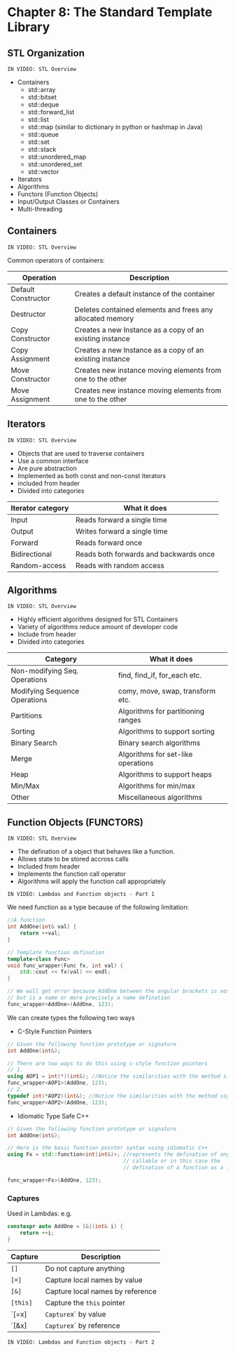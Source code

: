 # Chapter 8: The Standard Template Library

## STL Organization
    IN VIDEO: STL Overview

* Containers
    - std::array
    - std::bitset
    - std::deque
    - std::forward_list
    - std::list
    - std::map (similar to dictionary in python or hashmap in Java)
    - std::queue
    - std::set
    - std::stack
    - std::unordered_map
    - std::unordered_set
    - std::vector
* Iterators
* Algorithms
* Functors (Function Objects)
* Input/Output Classes or Containers
* Multi-threading

## Containers
    IN VIDEO: STL Overview
Common operators of containers:

| Operation | Description |
| --------- | ----------- |
| Default Constructor | Creates a default instance of the container |
| Destructor | Deletes contained elements and frees any allocated memory |
| Copy Constructor | Creates a new Instance as a copy of an existing instance |
| Copy Assignment | Creates a new Instance as a copy of an existing instance |
| Move Constructor | Creates new instance moving elements from one to the other |
| Move Assignment | Creates new instance moving elements from one to the other |

## Iterators
    IN VIDEO: STL Overview
* Objects that are used to traverse containers
* Use a common interface
* Are pure abstraction
* Implemented as both const and non-const iterators
* included from <iterator> header
* Divided into categories

| Iterator category | What it does |
| ----------------- | ------------ |
| Input | Reads forward a single time |
| Output | Writes forward a single time |
| Forward | Reads forward once |
| Bidirectional | Reads both forwards and backwards once |
| Random-access | Reads with random access |

## Algorithms
    IN VIDEO: STL Overview
* Highly efficient algorithms designed for STL Containers
* Variety of algorithms reduce amount of developer code
* Include from <algorithm> header
* Divided into categories

| Category | What it does |
| -------- | ------------ |
| Non-modifying Seq. Operations | find, find_if, for_each etc. |
| Modifying Sequence Operations | comy, move, swap, transform etc. |
| Partitions | Algorithms for partitioning ranges |
| Sorting | Algorithms to support sorting |
| Binary Search | Binary search algorithms |
| Merge | Algorithms for set-like operations | 
| Heap | Algorithms to support heaps |
| Min/Max | Algorithms for min/max |
| Other | Miscellaneous algorithms |

## Function Objects (FUNCTORS)
    IN VIDEO: STL Overview
* The defination of a object that behaves like a function.
* Allows state to be stored accross calls
* Included from <functional> header
* Implements the function call operator
* Algorithms will apply the function call appropriately

<!-- -->

    IN VIDEO: Lambdas and Function objects - Part 1

We need function as a type because of the following limitation:
```c++
//A function
int AddOne(int& val) {
    return ++val;
}

// Template function defination
template<class Func>
void func_wrapper(Func fx, int val) {
    std::cout << fx(val) << endl;
}

// We wull get error because AddOne between the angular brackets is not a type 
// but is a name or more precisely a name defination
func_wrapper<AddOne>(AddOne, 123);
```


We can create types the following two ways
* C-Style Function Pointers
```c++
// Given the following function prototype or signature
int AddOne(int&);

// There are two ways to do this using c-style function pointers
// 1.
using AOP1 = int(*)(int&); //Notice the similarities with the method signature
func_wrapper<AOP1>(AddOne, 123); 
// 2.
typedef int(*AOP2)(int&); //Notice the similarities with the method signature
func_wrapper<AOP2>(AddOne, 123);
```

* Idiomatic Type Safe C++ 
```c++
// Given the following function prototype or signature
int AddOne(int&);

// Here is the basic function pointer syntax using idiomatic C++
using Fx = std::function<int(int&)>; //represents the defination of any 
                                     // callable or in this case the 
                                     // defination of a function as a function

func_wrapper<Fx>(AddOne, 123);
```

### Captures
Used in Lambdas:
e.g. 
```c++
constexpr auto AddOne = [&](int& i) {
    return ++i;
}
```

| Capture | Description |
| ------- | ----------- |
| `[]` | Do not capture anything |
| `[=]` | Capture local names by value |
| `[&]` | Capture local names by reference |
| `[this]` | Capture the `this` pointer |
| `[=x] |` Capture `x` by value |
| `[&x] |` Capture `x` by reference

    IN VIDEO: Lambdas and Function objects - Part 2

